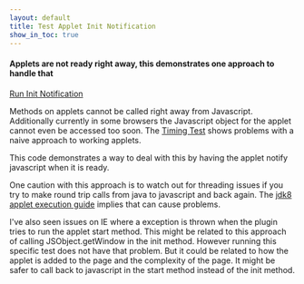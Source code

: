 ```yaml
---
layout: default
title: Test Applet Init Notification
show_in_toc: true
---
```

#### Applets are not ready right away, this demonstrates one approach to handle that

[Run Init Notification](test.html)

Methods on applets cannot be called right away from Javascript.
Additionally currently in some browsers the Javascript object
for the applet cannot even be accessed too soon. The [Timing Test](../timing/) shows problems with a naive
approach to working applets.

This code demonstrates a way to deal with this by having the applet notify javascript when it is ready.

One caution with this approach is to watch out for threading issues if you try to make round trip calls
from java to javascript and back again.  The
[jdk8 applet execution guide](http://download.java.net/jdk8/docs/technotes/guides/jweb/applet/applet_execution.html)
implies that can cause problems.

I've also seen issues on IE where a exception is thrown when the plugin tries to run the applet start method.
This might be related to this approach of calling JSObject.getWindow in the init method. However running this
specific test does not have that problem. But it could be related to how the applet is added to the page and
the complexity of the page. It might be safer to call back to javascript in the start method instead of the init
method.

<div>
<div id='gist-it-init-notificationjs' style='width: 34em; float: left; margin-left: 10px'>
<script src="http://gist-it.appspot.com/github/{{ site.github_repo }}/blob/gh-pages/init-notification/test.html?slice=17:39">
</script>
</div>
<div id='gist-it-appletjs' style='width: 24em; float: left; margin-left: 10px'>
<script src="http://gist-it.appspot.com/github/{{ site.github_repo }}/blob/gh-pages/init-notification/applets/InitNotification.java?slice=7:">
</script>
</div>
</div>